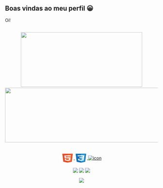## Boas vindas ao meu perfil 😀

Oi!

<br>

<!-- GITHUB STATUS -->
<div align="center" display: inline-block>
  <a href="https://github.com/ofqueiroz">
  <img height="180em" width="400em" src="https://github-readme-stats.vercel.app/api?username=ofqueiroz&show_icons=true&theme=gruvbox&include_all_commits=true&count_private=true"/>
  <img height="180em" width="510em" src="https://github-readme-stats.vercel.app/api/top-langs/?username=ofqueiroz&layout=compact&langs_count=7&theme=gruvbox"/>
</div>

  <!-- TEMAS: dark, radical, merko, gruvbox, tokyonight, onedark, cobalt, synthwave, highcontrast, dracula -->
</div>

<br>

<!-- TECNOLOGIAS -->
<div align="center">

<div style="display: inline_block" align="center"><br>
<!--   <img align="center" alt="Otávio-Js" height="30" width="40" src="https://raw.githubusercontent.com/devicons/devicon/master/icons/javascript/javascript-plain.svg"> -->
<!--   <img align="center" alt="Otávio-Ts" height="30" width="40" src="https://raw.githubusercontent.com/devicons/devicon/master/icons/typescript/typescript-plain.svg"> -->
<!--   <img align="center" alt="Otávio-React" height="30" width="40" src="https://raw.githubusercontent.com/devicons/devicon/master/icons/react/react-original.svg"> -->
  <img align="center" alt="OtávioHTML" height="30" width="40" src="https://raw.githubusercontent.com/devicons/devicon/master/icons/html5/html5-original.svg">
  <img align="center" alt="Otávio-CSS" height="30" width="40" src="https://raw.githubusercontent.com/devicons/devicon/master/icons/css3/css3-original.svg">
<!--   <img align="center" alt="Otávio-Python" height="30" width="40" src="https://raw.githubusercontent.com/devicons/devicon/master/icons/python/python-original.svg"> -->
<!--   <img align="center" alt="Otávio" height="30" width="40" src="https://testing-library.com/img/octopus-64x64.png"> -->
<!--   <img align="center" alt="icon" height="30" width="40" src="https://camo.githubusercontent.com/2b6b50702c658cdfcf440cef1eb88c7e0e5a16ce0eb6ab8bc933da7697c12213/68747470733a2f2f63646e2e6a7364656c6976722e6e65742f67682f64657669636f6e732f64657669636f6e2f69636f6e732f72656475782f72656475782d6f726967696e616c2e737667"> -->
  <img align="center" alt="icon" height="30" width="40" src="https://camo.githubusercontent.com/ddd323c6c51fbc9a81fcbb60fe25a588ab59fdd6567b7e827f4d2d5c4e09f6a1/68747470733a2f2f63646e2e6a7364656c6976722e6e65742f67682f64657669636f6e732f64657669636f6e2f69636f6e732f6769742f6769742d706c61696e2e737667">
<!--   <img align="center" alt="Otávio-RTL" height="30" width="40" src="https://camo.githubusercontent.com/fd37a0ed465d6e14411705324a0d21739377f54ab6d0ae146c68fca8777e16c7/68747470733a2f2f63646e2e6a7364656c6976722e6e65742f67682f64657669636f6e732f64657669636f6e2f69636f6e732f6a6573742f6a6573742d706c61696e2e737667"> -->
<!--   <img align="center" alt="Otávio-RTL" height="30" width="40" src="https://raw.githubusercontent.com/devicons/devicon/master/icons/nodejs/nodejs-original-wordmark.svg"> -->
<!--   <img align="center" alt="Otávio" height="30" width="40" src="https://raw.githubusercontent.com/devicons/devicon/master/icons/express/express-original-wordmark.svg"> -->
<!--   <img align="center" alt="Otávio-RTL" height="30" width="40" src="https://raw.githubusercontent.com/devicons/devicon/master/icons/mongodb/mongodb-original-wordmark.svg"> -->
<!--   <img align="center" alt="Otávio-RTL" height="30" width="40" src="https://raw.githubusercontent.com/devicons/devicon/master/icons/mysql/mysql-original-wordmark.svg"> -->
</div>
  <br>

<!-- REDES SOCIAIS -->
<div align="center">
  <a href="https://instagram.com/ottaqueiroz" target="_blank"><img src="https://img.shields.io/badge/-Instagram-%23E4405F?style=for-the-badge&logo=instagram&logoColor=white" target="_blank"></a>
  <a href="https://www.linkedin.com/in/ofqueiroz/" target="_blank"><img src="https://img.shields.io/badge/-LinkedIn-%230077B5?style=for-the-badge&logo=linkedin&logoColor=white" target="_blank"></a>  
  <a href="mailto:otavioqueirozf@gmail.com" target="_blank"><img src="https://play-lh.googleusercontent.com/D1Dz2BjPYev_oyksKXsdtAS66a_2Ql-sklpzTnwR9lqnDG_P5lAJEtfR70FudJ0XMA=s48-rw" style='width: 28px' target="_blank"></a>  
  
  ![](https://visitor-badge.glitch.me/badge?page_id=ofqueiroz)
</div>
